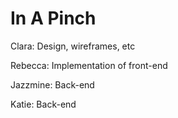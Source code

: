 # In A Pinch

Clara: Design, wireframes, etc

Rebecca: Implementation of front-end

Jazzmine: Back-end

Katie: Back-end
